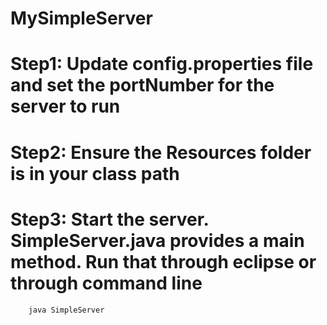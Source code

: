 # MySimpleServer

# Step1: Update config.properties file and set the portNumber for the server to run 
# Step2: Ensure the Resources folder is in your class path
# Step3: Start the server. SimpleServer.java provides a main method. Run that through eclipse or through command line 
        java SimpleServer 
        
